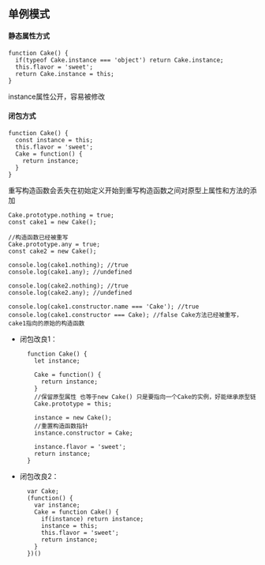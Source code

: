 ## 单例模式

#### 静态属性方式
	function Cake() {
	  if(typeof Cake.instance === 'object') return Cake.instance;
	  this.flavor = 'sweet';
	  return Cake.instance = this;
	}
instance属性公开，容易被修改

#### 闭包方式

	function Cake() {
	  const instance = this;
	  this.flavor = 'sweet';
	  Cake = function() {
	    return instance;
	  }
	}
	
重写构造函数会丢失在初始定义开始到重写构造函数之间对原型上属性和方法的添加

	Cake.prototype.nothing = true;
	const cake1 = new Cake();
		
	//构造函数已经被重写
	Cake.prototype.any = true;
	const cake2 = new Cake();
		
	console.log(cake1.nothing); //true
	console.log(cake1.any); //undefined
		
	console.log(cake2.nothing); //true
	console.log(cake2.any); //undefined
		
	console.log(cake1.constructor.name === 'Cake'); //true
	console.log(cake1.constructor === Cake); //false Cake方法已经被重写，cake1指向的原始的构造函数

* 闭包改良1：
	
		function Cake() {
		  let instance;
		
		  Cake = function() {
		    return instance;
		  }
		  //保留原型属性 也等于new Cake() 只是要指向一个Cake的实例，好能继承原型链
		  Cake.prototype = this;
		
		  instance = new Cake();
		  //重置构造函数指针
		  instance.constructor = Cake;
		
		  instance.flavor = 'sweet';
		  return instance;
		}

* 闭包改良2：

		var Cake;
		(function() {
		  var instance;
		  Cake = function Cake() {
		    if(instance) return instance;
		    instance = this;
		    this.flavor = 'sweet';
		    return instance;
		  }
		})()
		
